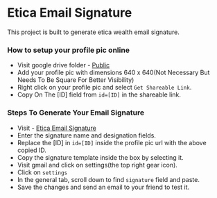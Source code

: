 # Etica Email Signature

This project is built to generate etica wealth email signature.

### How to setup your profile pic online

* Visit google drive folder - [Public](https://drive.google.com/open?id=1cs3E2LLPY4VPYzBrOOGYeLl4x0pvLDF3)
* Add your profile pic with dimensions 640 x 640‬(Not Necessary But Needs To Be Square For Better Visibility)
* Right click on your profile pic and select `Get Shareable Link`.
* Copy On The [ID] field from `id=[ID]` in the shareable link.


### Steps To Generate Your Email Signature

* Visit - [Etica Email Signature](https://nktkarnany.github.io/etica-email-signature/)
* Enter the signature name and designation fields.
* Replace the [ID] in `id=[ID]` inside the profile pic url with the above copied ID.
* Copy the signature template inside the box by selecting it.
* Visit gmail and click on settings(the top right gear icon).
* Click on `settings`
* In the general tab, scroll down to find `signature` field and paste.
* Save the changes and send an email to your friend to test it.
